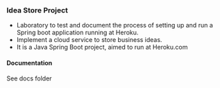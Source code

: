 ### Idea Store Project

- Laboratory to test and document the process of setting up and run a Spring boot application running at Heroku.
- Implement a cloud service to store business ideas.
- It is a Java Spring Boot project, aimed to run at Heroku.com

#### Documentation

See docs folder

